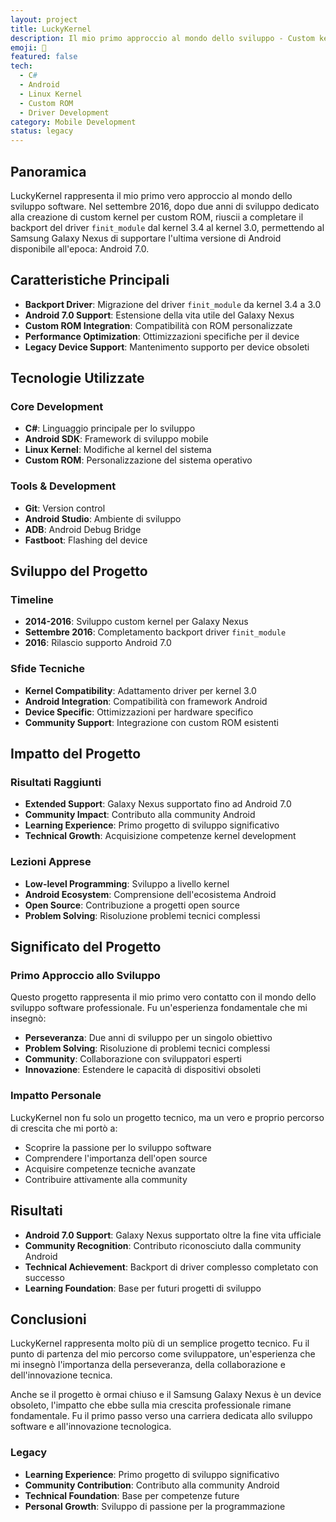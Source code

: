 ```yaml
---
layout: project
title: LuckyKernel
description: Il mio primo approccio al mondo dello sviluppo - Custom kernel per Samsung Galaxy Nexus
emoji: 📱
featured: false
tech:
  - C#
  - Android
  - Linux Kernel
  - Custom ROM
  - Driver Development
category: Mobile Development
status: legacy
---
```


## Panoramica

LuckyKernel rappresenta il mio primo vero approccio al mondo dello sviluppo software. Nel settembre 2016, dopo due anni di sviluppo dedicato alla creazione di custom kernel per custom ROM, riuscii a completare il backport del driver `finit_module` dal kernel 3.4 al kernel 3.0, permettendo al Samsung Galaxy Nexus di supportare l'ultima versione di Android disponibile all'epoca: Android 7.0.

## Caratteristiche Principali

- **Backport Driver**: Migrazione del driver `finit_module` da kernel 3.4 a 3.0
- **Android 7.0 Support**: Estensione della vita utile del Galaxy Nexus
- **Custom ROM Integration**: Compatibilità con ROM personalizzate
- **Performance Optimization**: Ottimizzazioni specifiche per il device
- **Legacy Device Support**: Mantenimento supporto per device obsoleti

## Tecnologie Utilizzate

### Core Development
- **C#**: Linguaggio principale per lo sviluppo
- **Android SDK**: Framework di sviluppo mobile
- **Linux Kernel**: Modifiche al kernel del sistema
- **Custom ROM**: Personalizzazione del sistema operativo

### Tools & Development
- **Git**: Version control
- **Android Studio**: Ambiente di sviluppo
- **ADB**: Android Debug Bridge
- **Fastboot**: Flashing del device

## Sviluppo del Progetto

### Timeline
- **2014-2016**: Sviluppo custom kernel per Galaxy Nexus
- **Settembre 2016**: Completamento backport driver `finit_module`
- **2016**: Rilascio supporto Android 7.0

### Sfide Tecniche
- **Kernel Compatibility**: Adattamento driver per kernel 3.0
- **Android Integration**: Compatibilità con framework Android
- **Device Specific**: Ottimizzazioni per hardware specifico
- **Community Support**: Integrazione con custom ROM esistenti

## Impatto del Progetto

### Risultati Raggiunti
- **Extended Support**: Galaxy Nexus supportato fino ad Android 7.0
- **Community Impact**: Contributo alla community Android
- **Learning Experience**: Primo progetto di sviluppo significativo
- **Technical Growth**: Acquisizione competenze kernel development

### Lezioni Apprese
- **Low-level Programming**: Sviluppo a livello kernel
- **Android Ecosystem**: Comprensione dell'ecosistema Android
- **Open Source**: Contribuzione a progetti open source
- **Problem Solving**: Risoluzione problemi tecnici complessi

## Significato del Progetto

### Primo Approccio allo Sviluppo
Questo progetto rappresenta il mio primo vero contatto con il mondo dello sviluppo software professionale. Fu un'esperienza fondamentale che mi insegnò:

- **Perseveranza**: Due anni di sviluppo per un singolo obiettivo
- **Problem Solving**: Risoluzione di problemi tecnici complessi
- **Community**: Collaborazione con sviluppatori esperti
- **Innovazione**: Estendere le capacità di dispositivi obsoleti

### Impatto Personale
LuckyKernel non fu solo un progetto tecnico, ma un vero e proprio percorso di crescita che mi portò a:
- Scoprire la passione per lo sviluppo software
- Comprendere l'importanza dell'open source
- Acquisire competenze tecniche avanzate
- Contribuire attivamente alla community

## Risultati

- **Android 7.0 Support**: Galaxy Nexus supportato oltre la fine vita ufficiale
- **Community Recognition**: Contributo riconosciuto dalla community Android
- **Technical Achievement**: Backport di driver complesso completato con successo
- **Learning Foundation**: Base per futuri progetti di sviluppo

## Conclusioni

LuckyKernel rappresenta molto più di un semplice progetto tecnico. Fu il punto di partenza del mio percorso come sviluppatore, un'esperienza che mi insegnò l'importanza della perseveranza, della collaborazione e dell'innovazione tecnica.

Anche se il progetto è ormai chiuso e il Samsung Galaxy Nexus è un device obsoleto, l'impatto che ebbe sulla mia crescita professionale rimane fondamentale. Fu il primo passo verso una carriera dedicata allo sviluppo software e all'innovazione tecnologica.

### Legacy
- **Learning Experience**: Primo progetto di sviluppo significativo
- **Community Contribution**: Contributo alla community Android
- **Technical Foundation**: Base per competenze future
- **Personal Growth**: Sviluppo di passione per la programmazione 